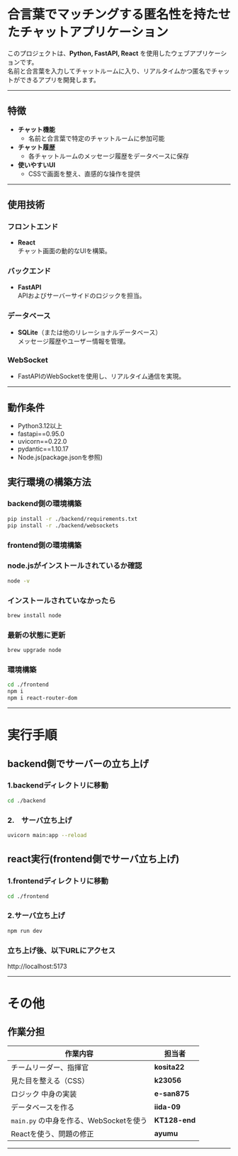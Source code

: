 # 合言葉でマッチングする匿名性を持たせたチャットアプリケーション

このプロジェクトは、**Python, FastAPI, React** を使用したウェブアプリケーションです。  
名前と合言葉を入力してチャットルームに入り、リアルタイムかつ匿名でチャットができるアプリを開発します。

---

## 特徴
- **チャット機能**  
  - 名前と合言葉で特定のチャットルームに参加可能
- **チャット履歴**  
  - 各チャットルームのメッセージ履歴をデータベースに保存
- **使いやすいUI**  
  - CSSで画面を整え、直感的な操作を提供

---

## 使用技術
### フロントエンド
- **React**  
  チャット画面の動的なUIを構築。

### バックエンド
- **FastAPI**  
  APIおよびサーバーサイドのロジックを担当。

### データベース
- **SQLite**（または他のリレーショナルデータベース）  
  メッセージ履歴やユーザー情報を管理。

### WebSocket
- FastAPIのWebSocketを使用し、リアルタイム通信を実現。

---
## 動作条件
- Python3.12以上
- fastapi==0.95.0
- uvicorn==0.22.0
- pydantic==1.10.17
- Node.js(package.jsonを参照)


## 実行環境の構築方法
### backend側の環境構築
```bash
pip install -r ./backend/requirements.txt
pip install -r ./backend/websockets
```  

### frontend側の環境構築
### node.jsがインストールされているか確認
```bash
node -v
```
### インストールされていなかったら
```bash
brew install node
```


### 最新の状態に更新
```bash
brew upgrade node
```

### 環境構築
```bash
cd ./frontend
npm i
npm i react-router-dom
```
---

# 実行手順
## backend側でサーバーの立ち上げ
### 1.backendディレクトリに移動
```bash
cd ./backend 
```
### 2.　サーバ立ち上げ
```bash
uvicorn main:app --reload
```
## react実行(frontend側でサーバ立ち上げ)
### 1.frontendディレクトリに移動
```bash
cd ./frontend 
```
### 2.サーバ立ち上げ
```bash
npm run dev
```

### 立ち上げ後、以下URLにアクセス

http://localhost:5173

---

# その他
## 作業分担
| 作業内容                         | 担当者               |
|----------------------------------|----------------------|
| チームリーダー、指揮官            | **kosita22** |
| 見た目を整える（CSS）            | **k23056** |
| ロジック 中身の実装               | **e-san875**   |
| データベースを作る               | **iida-09**   |
| `main.py` の中身を作る、WebSocketを使う | **KT128-end**   |
| Reactを使う、問題の修正           | **ayumu**   |

---

